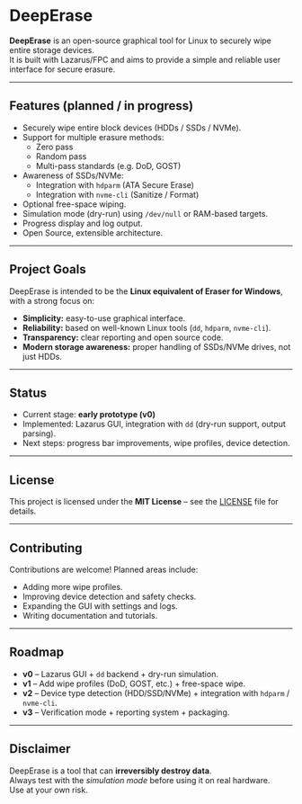 # DeepErase

**DeepErase** is an open-source graphical tool for Linux to securely wipe entire storage devices.  
It is built with Lazarus/FPC and aims to provide a simple and reliable user interface for secure erasure.

---

## Features (planned / in progress)

- Securely wipe entire block devices (HDDs / SSDs / NVMe).
- Support for multiple erasure methods:
  - Zero pass
  - Random pass
  - Multi-pass standards (e.g. DoD, GOST)
- Awareness of SSDs/NVMe:
  - Integration with `hdparm` (ATA Secure Erase)
  - Integration with `nvme-cli` (Sanitize / Format)
- Optional free-space wiping.
- Simulation mode (dry-run) using `/dev/null` or RAM-based targets.
- Progress display and log output.
- Open Source, extensible architecture.

---

## Project Goals

DeepErase is intended to be the **Linux equivalent of Eraser for Windows**, with a strong focus on:

- **Simplicity:** easy-to-use graphical interface.  
- **Reliability:** based on well-known Linux tools (`dd`, `hdparm`, `nvme-cli`).  
- **Transparency:** clear reporting and open source code.  
- **Modern storage awareness:** proper handling of SSDs/NVMe drives, not just HDDs.  

---

## Status

- Current stage: **early prototype (v0)**  
- Implemented: Lazarus GUI, integration with `dd` (dry-run support, output parsing).  
- Next steps: progress bar improvements, wipe profiles, device detection.

---

## License

This project is licensed under the **MIT License** – see the [LICENSE](LICENSE) file for details.

---

## Contributing

Contributions are welcome! Planned areas include:
- Adding more wipe profiles.
- Improving device detection and safety checks.
- Expanding the GUI with settings and logs.
- Writing documentation and tutorials.

---

## Roadmap

- **v0** – Lazarus GUI + `dd` backend + dry-run simulation.  
- **v1** – Add wipe profiles (DoD, GOST, etc.) + free-space wipe.  
- **v2** – Device type detection (HDD/SSD/NVMe) + integration with `hdparm` / `nvme-cli`.  
- **v3** – Verification mode + reporting system + packaging.  

---

## Disclaimer

DeepErase is a tool that can **irreversibly destroy data**.  
Always test with the *simulation mode* before using it on real hardware.  
Use at your own risk.
